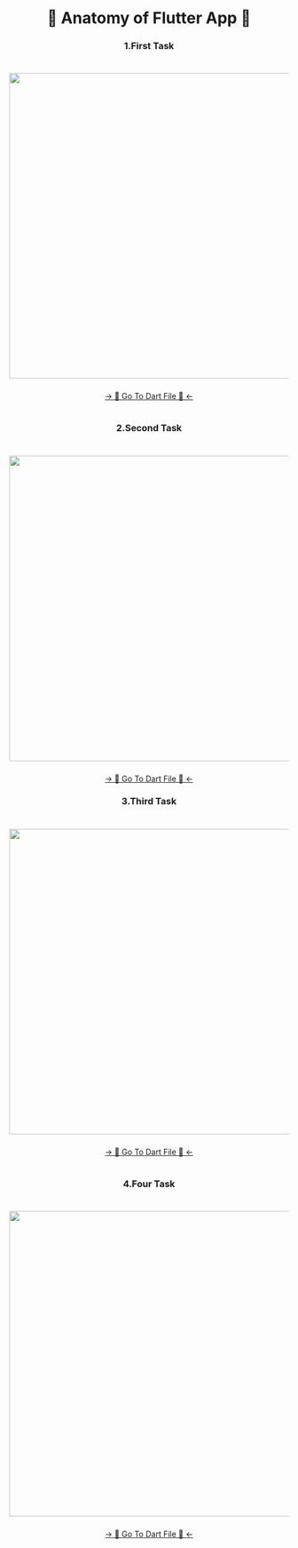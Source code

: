 <h1 align="center"> 🔸 Anatomy of Flutter App 🔸 </h1>

<h3 align="center"> 1.First Task </h3>

###

<h1 align="left"> </h1>

###

<div align="center">
<img height="550" src="https://github.com/AnkitUmredkar/anatomy_flutter/assets/149374001/94d6667b-e431-4d04-950c-8482c9d0c1e0"  />
</div>

###

<div align="center">
<a href="https://github.com/AnkitUmredkar/anatomy_flutter/blob/main/lib/main.dart">-> 📂 Go To Dart File 📂 <-</a>
</div>

###

<h1 align="left"> </h1>

###

<h3 align="center"> 2.Second Task </h3>

###

<h1 align="left"> </h1>

###

<div align="center">
<img height="550" src="https://github.com/AnkitUmredkar/anatomy_flutter_2/assets/149374001/3f08eda3-a05f-401b-8c2e-27afca8c19a2"  />
</div>

###

<div align="center">
<a href="https://github.com/AnkitUmredkar/anatomy_flutter/blob/main/lib/lecture_2.dart">-> 📂 Go To Dart File 📂 <-</a>
</div>

<h3 align="center"> 3.Third Task </h3>

###

<h1 align="left"></h1>

###
<div align="center">
<img height="550" src="https://github.com/AnkitUmredkar/Quick_Starter/assets/149374001/f8ed822d-6251-4c14-bcc1-a3f9c1a19c49"  />
</div>

###
<div align="center">
<a href="https://github.com/AnkitUmredkar/anatomy_flutter_3/blob/master/lib/main.dart">-> 📂 Go To Dart File 📂 <-</a>
</div>
  
###

<h1 align="left"></h1>

###

<h3 align="center"> 4.Four Task </h3>

###

<h1 align="left"></h1>

###
<div align="center">
<img height="550" src="https://github.com/AnkitUmredkar/anatomy_flutter_3/assets/149374001/5b0bf4e0-7592-44f2-8b7c-230ee5379ff9"  />
</div>

###
<div align="center">
<a href="https://github.com/AnkitUmredkar/anatomy_flutter_3/blob/master/lib/red_%26_white_logo.dart">-> 📂 Go To Dart File 📂 <-</a>
</div>
  
###


<h1 align="left"></h1>

###

